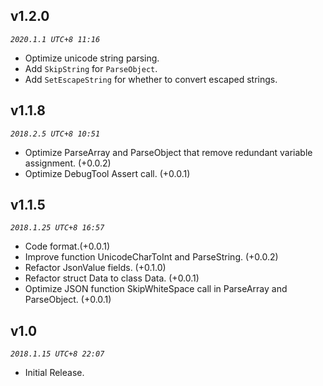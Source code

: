 ## v1.2.0
_`2020.1.1 UTC+8 11:16`_
* Optimize unicode string parsing.
* Add `SkipString` for `ParseObject`.
* Add `SetEscapeString` for whether to convert escaped strings.

## v1.1.8
_`2018.2.5 UTC+8 10:51`_
* Optimize ParseArray and ParseObject that remove redundant variable assignment. (+0.0.2)
* Optimize DebugTool Assert call. (+0.0.1)



## v1.1.5
_`2018.1.25 UTC+8 16:57`_
* Code format.(+0.0.1)
* Improve function UnicodeCharToInt and ParseString. (+0.0.2)
* Refactor JsonValue fields. (+0.1.0)
* Refactor struct Data to class Data. (+0.0.1)
* Optimize JSON function SkipWhiteSpace call in ParseArray and ParseObject. (+0.0.1)

## v1.0
_`2018.1.15 UTC+8 22:07`_

* Initial Release.
